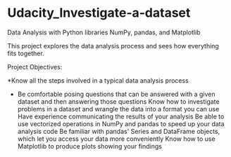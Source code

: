 # Udacity_Investigate-a-dataset

Data Analysis with Python libraries NumPy, pandas, and Matplotlib

This project explores the data analysis process and sees how everything fits together.

Project Objectives:

*Know all the steps involved in a typical data analysis process
* Be comfortable posing questions that can be answered with a given dataset and then answering those questions
 Know how to investigate problems in a dataset and wrangle the data into a format you can use
 Have experience communicating the results of your analysis
 Be able to use vectorized operations in NumPy and pandas to speed up your data analysis code
 Be familiar with pandas' Series and DataFrame objects, which let you access your data more conveniently
 Know how to use Matplotlib to produce plots showing your findings

